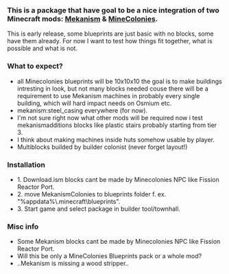 <h3>This is a package that have goal to be a nice integration of two Minecraft mods: <a href="https://github.com/mekanism/Mekanism">Mekanism</a> & <a href="https://github.com/ldtteam/minecolonies">MineColonies</a>.</h3>

<p>This is early release, some blueprints are just basic with no blocks, some have them already. For now I want to test how things fit together, what is possible and what is not.
</p>
<h3>What to expect?</h3>
<ul>
<li>all Minecolonies blueprints will be 10x10x10 the goal is to make buildings intresting in look, but not many blocks needed couse there will be a requirement to use Mekanism machines in probably every single building, which will hard impact needs on Osmium etc.</li>
<li>mekanism:steel_casing everywhere (for now). </li>
<li>I'm not sure right now what other mods will be required now i test mekanismadditions blocks like plastic stairs probably starting from tier 3.</li>
<li>I think about making machines inside huts somehow usable by player.</li>
<li>Multiblocks builded by builder colonist (never forget layout!)</li>
</ul>

<h3>Installation</h3>
<ul>
  <li>1. Download.ism blocks cant be made by Minecolonies NPC like Fission Reactor Port.</li>
  <li>2. move MekanismColonies to blueprints folder f. ex. "%appdata%\.minecraft\blueprints".</li>
  <li>3. Start game and select package in builder tool/townhall.</li>
</ul>

<h3>Misc info</h3>
<ul>
  <li>Some Mekanism blocks cant be made by Minecolonies NPC like Fission Reactor Port.</li>
  <li>Will this be only a MineColonies Blueprints pack or a whole mod?</li>
  <li>..Mekanism is missing a wood stripper..</li>
</ul>
